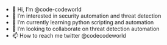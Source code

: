 - 👋 Hi, I’m @code-codeworld
- 👀 I’m interested in security automation and threat detection
- 🌱 I’m currently learning python scripting and automation
- 💞️ I’m looking to collaborate on threat detection automation
- 📫 How to reach me twitter @codecodeworld

<!---
code-codeworld/code-codeworld is a ✨ special ✨ repository because its `README.md` (this file) appears on your GitHub profile.
You can click the Preview link to take a look at your changes.
--->

